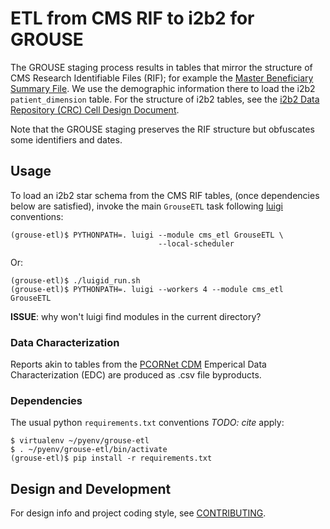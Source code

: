 # ETL from CMS RIF to i2b2 for GROUSE

The GROUSE staging process results in tables that mirror the structure
of CMS Research Identifiable Files (RIF); for example the
[Master Beneficiary Summary File][mbsf]. We use the demographic
information there to load the i2b2 `patient_dimension` table. For the
structure of i2b2 tables, see the
[i2b2 Data Repository (CRC) Cell Design Document][CRC].

[mbsf]: https://www.resdac.org/cms-data/files/mbsf
[CRC]: https://www.i2b2.org/software/files/PDF/current/CRC_Design.pdf

Note that the GROUSE staging preserves the RIF structure but
obfuscates some identifiers and dates.


## Usage

To load an i2b2 star schema from the CMS RIF tables, (once
dependencies below are satisfied), invoke the main `GrouseETL` task
following [luigi][] conventions:

    (grouse-etl)$ PYTHONPATH=. luigi --module cms_etl GrouseETL \
                                     --local-scheduler

Or:

    (grouse-etl)$ ./luigid_run.sh
    (grouse-etl)$ PYTHONPATH=. luigi --workers 4 --module cms_etl GrouseETL


[luigi]: https://github.com/spotify/luigi

**ISSUE**: why won't luigi find modules in the current directory?


### Data Characterization

Reports akin to tables from the [PCORNet CDM][CDM] Emperical Data
Characterization (EDC) are produced as .csv file byproducts.

[CDM]: http://www.pcornet.org/pcornet-common-data-model/


### Dependencies


The usual python `requirements.txt` conventions *TODO: cite* apply:

    $ virtualenv ~/pyenv/grouse-etl
    $ . ~/pyenv/grouse-etl/bin/activate
    (grouse-etl)$ pip install -r requirements.txt


## Design and Development

For design info and project coding style, see [CONTRIBUTING][].

[CONTRIBUTING]: CONTRIBUTING.md

